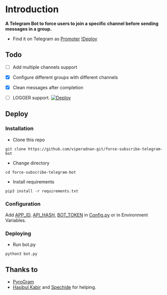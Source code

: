 # Introduction
**A Telegram Bot to force users to join a specific channel before sending messages in a group.**
- Find it on Telegram as [Promoter](https://t.me/ForceSubscribeBot)
[!Deploy](heroku.com/deploy?template=https://github.com/reejit/force-subscribe-telegram-bot.git)
## Todo
- [ ] Add multiple channels support
- [X] Configure different groups with different channels
- [X] Clean messages after completion
- [ ] LOGGER support.
  [![Deploy](https://www.herokucdn.com/deploy/button.svg)](https://heroku.com/deploy?template=https://github.com/reejiy/https://github.com/reejit/force-subscribe-telegram-bot.git)


## Deploy

### Installation
- Clone this repo
```
git clone https://github.com/viperadnan-git/force-subscribe-telegram-bot
```
- Change directory
```
cd force-subscribe-telegram-bot
```
- Install requirements
```
pip3 install -r requirements.txt
```

### Configuration
Add [APP_ID](https://my.telegram.org/apps), [API_HASH](https://my.telegram.org/apps), [BOT_TOKEN](https://t.me/botfather) in [Config.py](Config.py) or in Environment Variables.

### Deploying
- Run bot.py
```
python3 bot.py
```

## Thanks to
- [PyroGram](https://PyroGram.org)
- [Hasibul Kabir](https://GitHub.com/hasibulkabir) and [Spechide](https://GitHub.com/spechide) for helping.
